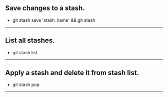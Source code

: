 ## Save changes to a stash.
* git stash save 'stash_name' && git stash
 ----------------------------------------------------------------------
## List all stashes.
* git stash list
 ----------------------------------------------------------------------
## Apply a stash and delete it from stash list.
* git stash pop
 ----------------------------------------------------------------------  